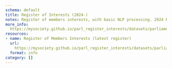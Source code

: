 ```yaml
---
schema: default
title: Register of Interests (2024-)
notes: Register of members interests, with basic NLP processing. 2024 Parliament.
more_info: 
  https://mysociety.github.io/parl_register_interests/datasets/parliament_2024/latest
resources:
- name: Register of Members Interests (latest register)
  url: 
    https://mysociety.github.io/parl_register_interests/datasets/parliament_2024/latest
  format: info
category: []
---
```


